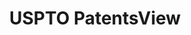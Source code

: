 ---
layout: default
bigquery: https://console.cloud.google.com/bigquery?p=patents-public-data&d=patentsview&page=dataset
citation: Attribution should be given to PatentsView for use, distribution, or derivative
  works.
code: https://github.com/CSSIP-AIR/PatentsView-Code-Snippets/
contributors: USPTO
cost: None
description: 'PatentsView includes US patent data including raw data (summaries, applications,
  pregrant applications), disambugations of inventors and assignees, and inventor
  gender estimates.  Also foreign priority data, # of figures and sheets, and government
  interest statements.'
documentation: https://patentsview.org/query/builder-faqs
last_edit: Mon, 04 Apr 2022 19:02:57 GMT
location: https://patentsview.org/
maintained_by: USPTO
record_creation_timestamp: 12/2/2020 17:20:46
schema_fields: '[''title'', ''disamb_assignee_id_20200929'', ''latitude'', ''term_grant'',
  ''country'', ''num_figures'', ''disamb_assignee_id_20190312'', ''uuid'', ''city'',
  ''length'', ''_371_date'', ''level_two'', ''abstract'', ''state'', ''symbol_position'',
  ''classification_status'', ''section'', ''doctype'', ''disamb_inventor_id_20191008'',
  ''sector_title'', ''fname'', ''term_disclaimer'', ''action_date'', ''sequence'',
  ''classification_data_source'', ''contract_award_number'', ''latin_name'', ''county_fips'',
  ''main_group'', ''lapse_of_patent'', ''application_id'', ''ipc_version_indicator'',
  ''rel_id'', ''status'', ''id'', ''disamb_inventor_id_20200929'', ''country_transformed'',
  ''disamb_inventor_id_20191231'', ''series_code'', ''disamb_assignee_id_20190820'',
  ''organization_id'', ''name_last'', ''lawyer_id'', ''disamb_assignee_id_20191008'',
  ''disamb_inventor_id_20190312'', ''f102_date'', ''disclaimer_date'', ''subcategory_id'',
  ''deceased'', ''disamb_inventor_id_20170808'', ''state_fips'', ''longitude'', ''disamb_inventor_id_20180528'',
  ''classification_value'', ''ipc_class'', ''male_flag'', ''mainclass_id'', ''withdrawn'',
  ''level_one'', ''disamb_inventor_id_20200630'', ''relkind'', ''variety'', ''filename'',
  ''gi_statement'', ''attribution_status'', ''rule_47'', ''male'', ''number'', ''reldocno'',
  ''disamb_inventor_id_20190820'', ''disamb_inventor_id_20200331'', ''subclass_id'',
  ''group_id'', ''rawlocation_id'', ''num_claims'', ''exemplary'', ''subsection_id'',
  ''disamb_inventor_id_20171226'', ''name'', ''section_id'', ''group'', ''field_title'',
  ''role'', ''patent_id'', ''subgroup'', ''text'', ''rawinventor_id'', ''location_id'',
  ''f371_date'', ''disamb_inventor_id_20181127'', ''num_sheets'', ''level_three'',
  ''county'', ''inventor_id'', ''classification_level'', ''applicant_type'', ''lname'',
  ''dependent'', ''category'', ''type'', ''assignee_id'', ''designation'', ''doc_type'',
  ''subclass'', ''term_extension'', ''name_first'', ''disamb_assignee_id_20181127'',
  ''disamb_assignee_id_20200630'', ''latlong'', ''disamb_assignee_id_20200331'', ''disamb_inventor_id_20171003'',
  ''disamb_inventor_id_20201229'', ''citation_id'', ''field_id'', ''organization'',
  ''disamb_inventor_id_20170307'', ''rawassignee_id'', ''subgroup_id'', ''publication_number'',
  ''kind'', ''date'', ''_102_date'', ''num'', ''category_id'', ''disamb_assignee_id_20191231'']'
shortname: patentsview
tags:
- disambiguation
- United States
- gender
terms_of_use: Creative Commons Attribution 4.0 International License.
timeframe: 1963-1999
title: USPTO PatentsView
uuid: cf1780b1-e265-4e49-8d1d-83b9cfe0fd9a
---